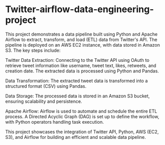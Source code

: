 # Twitter-airflow-data-engineering-project

This project demonstrates a data pipeline built using Python and Apache Airflow to extract, transform, and load (ETL) data from Twitter's API. The pipeline is deployed on an AWS EC2 instance, with data stored in Amazon S3. The key steps include:

Twitter Data Extraction: Connecting to the Twitter API using OAuth to retrieve tweet information like username, tweet text, likes, retweets, and creation date. The extracted data is processed using Python and Pandas.

Data Transformation: The extracted tweet data is transformed into a structured format (CSV) using Pandas.

Data Storage: The processed data is stored in an Amazon S3 bucket, ensuring scalability and persistence.

Apache Airflow: Airflow is used to automate and schedule the entire ETL process. A Directed Acyclic Graph (DAG) is set up to define the workflow, with Python operators handling task execution.

This project showcases the integration of Twitter API, Python, AWS (EC2, S3), and Airflow for building an efficient and scalable data pipeline.
